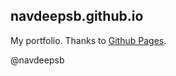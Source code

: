 ## navdeepsb.github.io

My portfolio. Thanks to [Github Pages](https://pages.github.com/ "Github Pages").

@navdeepsb